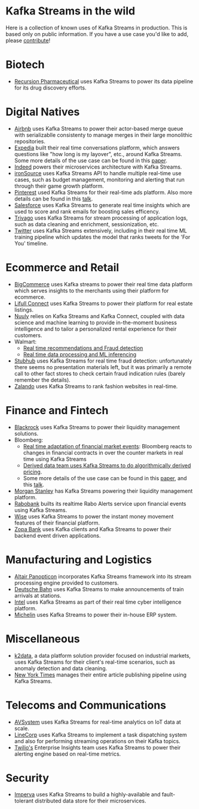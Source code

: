 # Kafka Streams in the wild 

Here is a collection of known uses of Kafka Streams in production. This is based only on public information. If you have a use case you'd like to add, please [contribute](CONTRIBUTING.md)!

# Biotech
* [Recursion Pharmaceutical](https://videos.confluent.io/watch/NHgXjNs9Yk5MxBn8LY8kxJ) uses Kafka Streams to power its data pipeline for its drug discovery efforts.

# Digital Natives
* [Airbnb](https://www.confluent.io/de-de/events/kafka-summit-london-2022/evergreen-building-airbnbs-merge-queue-with-kafka-streams/) uses Kafka Streams to power their actor-based merge queue with serializablle consistenty to manage merges in their large monolithic repositories.
* [Expedia](https://www.confluent.io/resources/kafka-summit-2020/launching-the-expedia-conversations-platform-from-zero-to-production-in-four-months/) built their real time conversations platform, which answers questions like "how long is my layover", etc., around Kafka Streams. Some more details of the use case can be found in this [paper](https://dl.acm.org/doi/10.1145/3448016.3457556).
* [Indeed](https://www.slideshare.net/HostedbyConfluent/from-monoliths-to-microservices-a-journey-with-confluent-with-gayathri-veale-current-2022) powers their microservices architecture with Kafka Streams.
* [ironSource](https://aws.amazon.com/blogs/big-data/how-ironsource-built-a-multi-purpose-data-lake-with-upsolver-amazon-s3-and-amazon-athena/) uses Kafka Streams API to handle multiple real-time use cases, such as budget management, monitoring and alerting that run through their game growth platform.
* [Pinterest](https://www.slideshare.net/ConfluentInc/building-pinterest-realtime-ads-platform-using-kafka-streams) used Kafka Streams for their real-time ads platform. Also more details can be found in this [talk](https://www.youtube.com/watch?v=RWPCLfnYFRQ).
* [Salesforce](https://engineering.salesforce.com/real-time-einstein-insights-using-kafka-streams-ca94008c2c6f/) uses Kafka Streams to generate real time insights which are used to score and rank emails for boosting sales efficency.
* [Trivago](https://www.youtube.com/watch?v=e9jpFHbS4XY) uses Kafka Streams for stream processing of application logs, such as data cleaning and enrichment, sessionization, etc.
* [Twitter](https://blog.twitter.com/engineering/en_us/topics/infrastructure/2020/streaming-logging-pipeline-of-home-timeline-prediction-system) uses Kafka Streams extensively, including in their real time ML training pipeline which updates the model that ranks tweets for the 'For You' timeline.

# Ecommerce and Retail
* [BigCommerce](https://medium.com/bigcommerce-engineering/use-of-kafka-and-kafka-streams-at-bigcommerce-6189345c3c21) uses Kafka streams to power their real time data platform which serves insights to the merchants using their platform for ecommerce.
* [Lifull Connect](https://www.confluent.io/events/kafka-summit-london-2023/lessons-learned-scaling-stateful-kafka-streams-topologies/) uses Kafka Streams to power their platform for real estate listings.
* [Nuuly](https://www.youtube.com/watch?v=ur1Zeafo_lo) relies on Kafka Streams and Kafka Connect, coupled with data science and machine learning to provide in-the-moment business intelligence and to tailor a personalized rental experience for their customers.
* Walmart:
  * [Real time recommendations and Fraud detection](https://www.slideshare.net/ConfluentInc/kafka-streams-at-scale-deepak-goyal-walmart-labs-kafka-summit-london-2019)
  * [Real time data processing and ML inferencing](https://www.slideshare.net/kafkazone/real-time-data-processing-and-model-inferncing-platform-with-kafka-streams-navinder-singh-walmart)
 * [Stubhub](https://www.meetup.com/kafkabayarea/events/267811182/) uses Kafka Streams for real time fraud detection: unfortunately there seems no presentation materials left, but it was primarily a remote call to other fact stores to check certain fraud indication rules (barely remember the details).
* [Zalando](https://engineering.zalando.com/posts/2017/11/real-time-ranking-kafka.html) uses Kafka Streams to rank fashion websites in real-time.

# Finance and Fintech
* [Blackrock](https://engineering.blackrock.com/delivering-eventual-consistency-with-kafka-streams-c013a217b9b9) uses Kafka Streams to power their liquidity management solutions.
* Bloomberg:
  * [Real time adaptation of financial market events](https://www.confluent.io/events/kafka-summit-americas-2021/real-time-adaptation-of-financial-market-events-with-kafka/): Bloomberg reacts to changes in financial contracts in over the counter markets in real time using Kafka Streams
  * [Derived data team uses Kafka Streams to do algorithmically derived pricing](https://www.confluent.io/resources/kafka-summit-2020/replaying-kstreams-apps-using-state-snapshots/).
  * Some more details of the use case can be found in this [paper](https://dl.acm.org/doi/10.1145/3448016.3457556), and this [talk](https://www.youtube.com/watch?v=tEcYffZz-Mc).
* [Morgan Stanley](https://www.confluent.io/events/kafka-summit-london-2023/consistent-high-throughput-real-time-calculation-engines-using-kafka-streams/) has Kafka Streams powering their liquidity management platform.
* [Rabobank](https://axual.com/real-time-financial-alerts-at-rabobank-with-apache-kafkas-streams-api/) builts its realtime Rabo Alerts service upon financial events using Kafka Streams.
* [Wise](https://www.confluent.io/fr-fr/events/kafka-summit-london-2023/streaming-infrastructure-at-wise/) uses Kafka Streams to power the instant money movement features of their financial platform.
* [Zopa Bank](https://www.confluent.io/events/kafka-summit-london-2023/highly-available-kafka-consumers-and-kafka-streams-on-kubernetes/) uses Kafka clients and Kafka Streams to power their backend event driven applications.

# Manufacturing and Logistics
* [Altair Panopticon](https://altair.com/resource/panopticon-explainer-introduction-to-stream-processing) incorporates Kafka Streams framework into its stream processing engine provided to customers.
* [Deutsche Bahn](https://www.infoq.com/news/2020/01/kafka-event-stream-deutsche-bahn/) uses Kafka Streams to make announcements of train arrivals at stations.
* [Intel](https://www.intel.com/content/dam/www/central-libraries/us/en/documents/building-a-cyber-intelligence-platform-apache-kafka-paper.pdf) uses Kafka Streams as part of their real time cyber intelligence platform.
* [Michelin](https://blogit.michelin.io/kstreamplify/) uses Kafka Streams to power their in-house ERP system.

# Miscellaneous 
* [k2data](https://www.k2data.com/), a data platform solution provider focused on industrial markets, uses Kafka Streams for their client's real-time scenarios, such as anomaly detection and data cleaning.
* [New York Times](https://www.confluent.io/blog/publishing-apache-kafka-new-york-times/) manages their entire article publishing pipeline using Kafka Streams.

# Telecoms and Communications 
* [AVSystem](https://www.avsystem.com/blog/csp/large-scale-data-monitoring-with-kafka-streams/) uses Kafka Streams for real-time analytics on IoT data at scale.
* [LineCorp](https://engineering.linecorp.com/en/blog/applying-kafka-streams-for-internal-message-delivery-pipeline) uses Kafka Streams to implement a task dispatching system and also for performing streaming operations on their Kafka topics.
* [Twilio's](https://www.twilio.com/blog/kafka-streams-near-real-time) Enterprise Insights team uses Kafka Streams to power their alerting engine based on real-time metrics.

# Security
* [Imperva](https://www.imperva.com/blog/not-just-for-processing-how-kafka-streams-as-a-distributed-database-boosted-our-reliability-and-reduced-maintenance/) uses Kafka Streams to build a highly-available and fault-tolerant distributed data store for their microservices.
